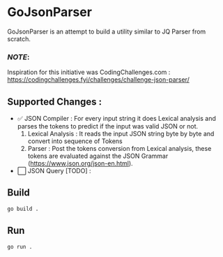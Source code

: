 # GoJsonParser

GoJsonParser is an attempt to build a utility similar to JQ Parser from scratch. 

### **_NOTE_**:
Inspiration for this initiative was CodingChallenges.com : https://codingchallenges.fyi/challenges/challenge-json-parser/

## Supported Changes : 

- ✅ JSON Compiler : For every input string it does Lexical analysis and parses the tokens to predict if the input was valid JSON or not.
   1. Lexical Analysis : It reads the input JSON string byte by byte and convert into sequence of Tokens
   2. Parser : Post the tokens conversion from Lexical analysis, these tokens are evaluated against the JSON Grammar (https://www.json.org/json-en.html).
- ⬜️ JSON Query [TODO] : 

## Build 

```sh
go build .
```

## Run

```shell
go run .
```